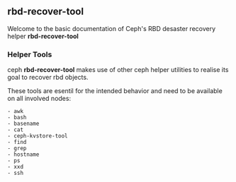 ## rbd-recover-tool

Welcome to the basic documentation of Ceph's RBD desaster recovery helper
**rbd-recover-tool**


### Helper Tools

ceph **rbd-recover-tool** makes use of other ceph helper utilities to realise its goal
to recover rbd objects.

These tools are esentil for the intended behavior and need to be available on all
involved nodes:

	- awk
	- bash
	- basename
	- cat
	- ceph-kvstore-tool
	- find
	- grep
	- hostname
	- ps
	- xxd
	- ssh

